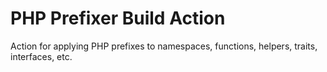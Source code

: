 # PHP Prefixer Build Action

Action for applying PHP prefixes to namespaces, functions, helpers, traits, interfaces, etc.
